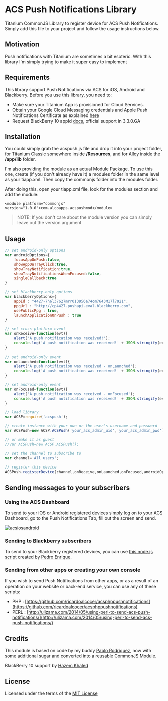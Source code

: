# ACS Push Notifications Library

Titanium CommonJS Library to register device for ACS Push Notifications.  Simply add this file to your project and follow the usage instructions below.

## Motivation
Push notifications with Titanium are sometimes a bit esoteric.  With this library I'm simply trying to make it super easy to implement

## Requirements
This library support Push Notifications via ACS for iOS, Android and Blackberry.  Before you use this library, you need to:

* Make sure your Titanium App is provisioned for Cloud Services.
* Obtain your Google Cloud Messaging credentials and Apple Push Notifications Certificate as explained [here](http://docs.appcelerator.com/titanium/3.0/#!/guide/Push_Notifications)
* Request BlackBerry 10 appId [docs](https://gist.github.com/pec1985/8ad59783cd5b4adc45a2), official support in 3.3.0.GA

## Installation
You could simply grab the acspush.js file and drop it into your project folder, for Titanium Classic somewhere inside **/Resources**, and for Alloy inside the **/app/lib** folder. 

I'm also providing the module as an actual Module Package.  To use this one, create (if you don't already have it) a modules folder in the same level as your tiapp.xml.  Then copy the commonjs folder into the modules folder.

After doing this, open your tiapp.xml file, look for the modules section and add the module:

	<module platform="commonjs" version="1.0.0">com.alcoapps.acspushmod</module>
	
> NOTE: If you don't care about the module version you can simply leave out the version argument

## Usage

```js
// set android-only options
var androidOptions={
    focusAppOnPush:false,
    showAppOnTrayClick:true,
    showTrayNotification:true,
    showTrayNotificationsWhenFocused:false,
    singleCallback:true
}

// set blackberry-only options
var blackberryOptions={
    appId : "4427-7h6l37627mrr0I3956a74om7643M17l7921",
    ppgUrl : "http://cp4427.pushapi.eval.blackberry.com",
    usePublicPpg : true,
    launchApplicationOnPush : true
}

// set cross-platform event
var onReceive=function(evt){
    alert('A push notification was received!');
    console.log('A push notification was received!' + JSON.stringify(evt));
}

// set android-only event
var onLaunched=function(evt){
    alert('A push notification was received - onLaunched');
    console.log('A push notification was received!' + JSON.stringify(evt));
}

// set android-only event
var onFocused=function(evt){
    alert('A push notification was received - onFocused');
    console.log('A push notification was received!' + JSON.stringify(evt));
}

// load library
var ACSP=require('acspush');

// create instance with your own or the user's username and password
var ACSPush=new ACSP.ACSPush('your_acs_admin_uid','your_acs_admin_pwd');

// or make it as guest
//var ACSPush=new ACSP.ACSPush();

// set the channel to subscribe to
var channel='All users';

// register this device
ACSPush.registerDevice(channel,onReceive,onLaunched,onFocused,androidOptions,blackberryOptions);
```

## Sending messages to your subscribers

### Using the ACS Dashboard

To send to your iOS or Android registered devices simply log on to your ACS Dashboard, go to the Push Notifications Tab, fill out the screen and send.

![acsiosandroid](http://s27.postimg.org/5ixtazxwz/Screen_Shot_2014_03_31_at_11_51_28_AM.png)

### Sending to Blackberry subscribers

To send to your Blackberry registered devices, you can use [this node.js script](https://github.com/pec1985/BB10-Push-Server) created by [Pedro Enrique](https://github.com/pec1985).

### Sending from other apps or creating your own console

If you wish to send Push Notifications from other apps, or as a result of an operation on your website or back-end service, you can use any of these scripts:

* PHP : [https://github.com/ricardoalcocer/acsphppushnotifications](https://github.com/ricardoalcocer/acsphppushnotifications) 
* PERL : [http://ulizama.com/2014/05/using-perl-to-send-acs-push-notifications/](http://ulizama.com/2014/05/using-perl-to-send-acs-push-notifications/)

## Credits
This module is based on code by my buddy [Pablo Rodríguez](https://github.com/pablorr18), now with some additional sugar and converted into a reusable CommonJS Module.

BlackBerry 10 support by [Hazem Khaled](http://github.com/hazemkhaled)

## License
Licensed under the terms of the [MIT License](alco.mit-license.org)
